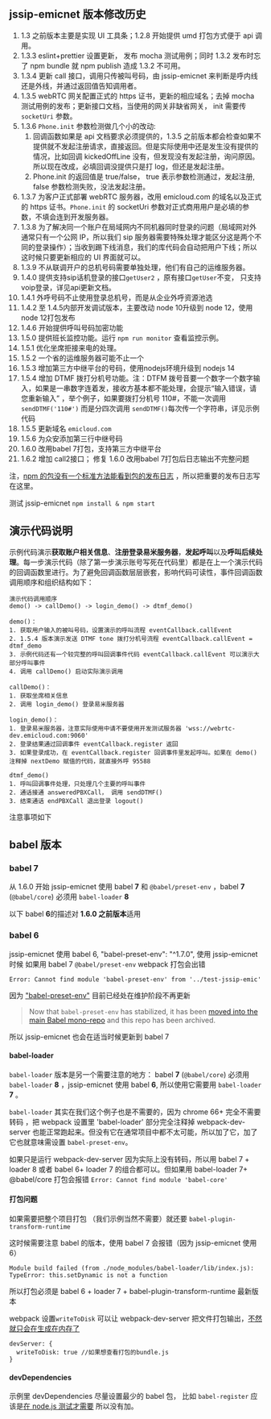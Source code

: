 ## jssip-emicnet 版本修改历史

1. 1.3 之前版本主要是实现 UI 工具条；1.2.8 开始提供 umd 打包方式便于 api 调用。
2. 1.3.3 eslint+prettier 设置更新， 发布 mocha 测试用例；同时 1.3.2 发布时忘了 npm bundle 就 npm publish 造成 1.3.2 不可用。
3. 1.3.4 更新 call 接口，调用只传被叫号码，由 jssip-emicnet 来判断是呼内线还是外线，并通过返回值告知调用者。
4. 1.3.5 webRTC 网关配置正式的 https 证书，更新的相应域名；去掉 mocha 测试用例的发布；更新接口文档，当使用的网关非缺省网关， init 需要传 `socketUri` 参数。
5. 1.3.6 `Phone.init` 参数检测做几个小的改动:
    1. 回调函数如果是 api 文档要求必须提供的，1.3.5 之前版本都会检查如果不提供就不发起注册请求，直接返回。但是实际使用中还是发生没有提供的情况，比如回调 kickedOffLine 没有，但发现没有发起注册，询问原因。所以现在改成，必填回调没提供只是打 log，但还是发起注册。
    2. Phone.init 的返回值是 true/false， true 表示参数检测通过，发起注册, false 参数检测失败，没法发起注册。
6. 1.3.7 为客户正式部署 webRTC 服务器，改用 emicloud.com 的域名以及正式的 https 证书。`Phone.init` 的 socketUri 参数对正式商用用户是必填的参数，不填会连到开发服务器。
7. 1.3.8 为了解决同一个账户在局域网内不同机器同时登录的问题（局域网对外通常只有一个公网 IP，所以我们 sip 服务器需要特殊处理才能区分这是两个不同的登录操作）；当收到踢下线消息，我们的库代码会自动把用户下线；所以这时候只要更新相应的 UI 界面就可以。
8. 1.3.9 不从联调开户的总机号码需要单独处理，他们有自己的运维服务器。
9. 1.4.0 提供支持sip话机登录的接口`getUser2` ，原有接口`getUser`不变， 只支持voip登录，详见api更新文档。
10. 1.4.1 外呼号码不止使用登录总机号，而是从企业外呼资源池选
11. 1.4.2 至 1.4.5内部开发调试版本，主要改动 node 10升级到 node 12，使用node 12打包发布
12. 1.4.6 开始提供呼叫号码加密功能
13. 1.5.0 提供班长监控功能。运行 `npm run monitor`  查看监控示例。
14. 1.5.1 优化坐席拒接来电的处理。
15. 1.5.2 一个省的运维服务器可能不止一个
16. 1.5.3 增加第三方中继平台的号码，使用nodejs环境升级到 nodejs 14
17. 1.5.4 增加 DTMF 拨打分机号功能。注：DTFM 拨号音要一个数字一个数字输入，如果是一串数字连着发，接收方基本都不能处理，会提示“输入错误，请您重新输入” ，举个例子，如果要拨打分机号 110#，不能一次调用 `sendDTMF('110#')` 而是分四次调用 `sendDTMF()`每次传一个字符串，详见示例代码
18. 1.5.5 更新域名 `emicloud.com`
19. 1.5.6 为众安添加第三行中继号码
20. 1.6.0 改用babel 7打包，支持第三方中继平台
21. 1.6.2 增加 call2接口； 修复 1.6.0 改用babel 7打包后日志输出不完整问题


注，[npm 的包没有一个标准方法能看到包的发布日志](https://stackoverflow.com/questions/34971504/how-do-i-see-the-release-notes-for-an-npm-package-before-i-upgrade) ，所以把重要的发布日志写在这里。



测试 jssip-emicnet `npm install & npm start`



## 演示代码说明

示例代码演示**获取账户相关信息**、**注册登录易米服务器**，**发起呼叫**以及**呼叫后续处理**。每一步演示代码（除了第一步演示账号写死在代码里）都是在上一个演示代码的回调函数里进行。为了避免回调函数层层嵌套，影响代码可读性，事件回调函数调用顺序和组织结构如下：

```
演示代码调用顺序
demo() -> callDemo() -> login_demo() -> dtmf_demo()

demo()： 
1. 获取用户输入的被叫号码，设置演示的呼叫流程 eventCallback.callEvent
2. 1.5.4 版本演示发送 DTMF tone 拨打分机号流程 eventCallback.callEvent = dtmf_demo
3. 示例代码还有一个较完整的呼叫回调事件代码 eventCallback.callEvent 可以演示大部分呼叫事件
4. 调用 callDemo() 启动实际演示调用

callDemo()：
1. 获取坐席相关信息
2. 调用 login_demo() 登录易米服务器 

login_demo()：
1. 登录易米服务器，注意实际使用中请不要使用开发测试服务器 'wss://webrtc-dev.emicloud.com:9060'
2. 登录结果通过回调事件 eventCallback.register 返回
3. 如果登录成功，在 eventCallback.register 回调事件里发起呼叫。如果在 demo() 注释掉 nextDemo 赋值的代码，就直接外呼 95588

dtmf_demo()
1. 呼叫回调事件处理，只处理几个主要的呼叫事件
2. 通话接通 answeredPBXCall， 调用 sendDTMF()
3. 结束通话 endPBXCall 退出登录 logout()
```



注意事项如下

## babel 版本

### babel 7

从 1.6.0 开始 jssip-emicnet 使用 babel **7** 和  `@babel/preset-env` ，babel **7** (`@babel/core`) 必须用 `babel-loader` **8** 

以下 babel **6**的描述对 **1.6.0 之前版本**适用

### babel 6

jssip-emicnet 使用 babel 6, "babel-preset-env": "^1.7.0",
使用 jssip-emicnet 时候 如果用 babel 7 `@babel/preset-env` webpack 打包会出错

`Error: Cannot find module 'babel-preset-env' from '../test-jssip-emic'`

因为 ["babel-preset-env"](https://www.npmjs.com/package/babel-preset-env) 目前已经处在维护阶段不再更新

> Now that `babel-preset-env` has stabilized, it has been [moved into the main Babel mono-repo](https://github.com/babel/babel/tree/master/packages/babel-preset-env) and this repo has been archived.

所以 jssip-emicnet 也会在适当时候更新到 babel 7

#### babel-loader

`babel-loader` 版本是另一个需要注意的地方： babel **7** (`@babel/core`) 必须用 `babel-loader` **8** ，jssip-emicnet 使用 babel **6**, 所以使用它需要用 `babel-loader` **7** 。

`babel-loader` 其实在我们这个例子也是不需要的，因为 chrome 66+ 完全不需要转码 ，把 webpack 设置里 'babel-loader' 部分完全注释掉 webpack-dev-server 也能正常跑起来。但没有它在通常项目中都不太可能，所以加了它，加了它也就意味需设置 `babel-preset-env`。

如果只是运行 webpack-dev-server 因为实际上没有转码，所以用 babel 7 + loader 8 或者 babel 6+ loader 7 的组合都可以。但如果用 babel-loader 7+ @babel/core 打包会报错 `Error: Cannot find module 'babel-core'`

#### 打包问题

如果需要把整个项目打包 （我们示例当然不需要）就还要 `babel-plugin-transform-runtime`

这时候需要注意 babel 的版本，使用 babel 7 会报错（因为 jssip-emicnet 使用 6）

```
Module build failed (from ./node_modules/babel-loader/lib/index.js):
TypeError: this.setDynamic is not a function
```

所以打包必须是 babel 6 + loader 7 + babel-plugin-transform-runtime 最新版本

webpack 设置`writeToDisk` 可以让 webpack-dev-server 把文件打包输出，[不然就只会在生成在内存了](https://stackoverflow.com/questions/33318457/bundle-js-file-output-and-webpack-dev-server)

```
devServer: {
  writeToDisk: true //如果想查看打包的bundle.js
}
```

#### devDependencies

示例里 devDependencies 尽量设置最少的 babel 包， 比如 `babel-register` 应该是[在 node.js 测试才需要](https://x-team.com/blog/setting-up-javascript-testing-tools-for-es6/) 所以没有加。
